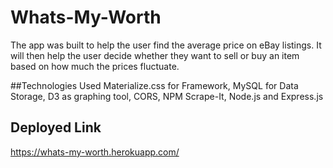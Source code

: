 # Whats-My-Worth

The app was built to help the user find the average price on eBay listings. It will then help the user decide whether they want to sell or buy an item based on how much the prices fluctuate.

##Technologies Used
Materialize.css for Framework, MySQL for Data Storage, D3 as graphing tool, CORS, NPM Scrape-It, Node.js and Express.js

## Deployed Link
https://whats-my-worth.herokuapp.com/
